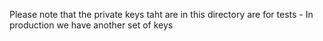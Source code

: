 Please note that the private keys taht are in this directory are for tests - In production we have another set of keys
